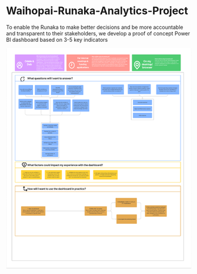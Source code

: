 # Waihopai-Runaka-Analytics-Project
To enable the Runaka to make better decisions and  be more accountable and transparent to their  stakeholders, we develop a proof of concept Power BI dashboard  based on 3-5 key indicators


![persona mapping](/Portfolio_project/PersonaDefinition.png?raw=true "Employee Data title")
